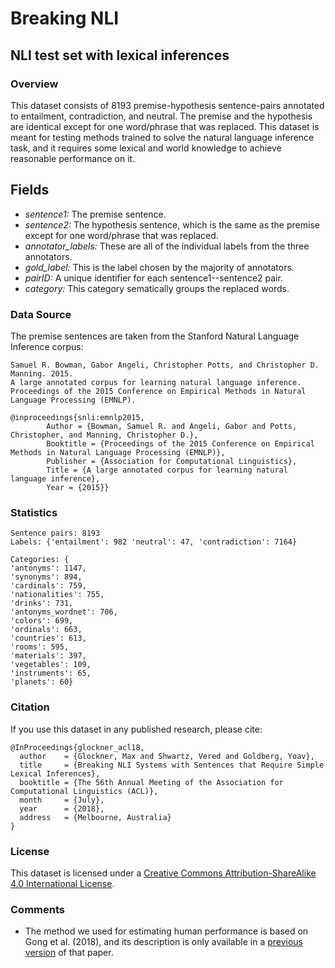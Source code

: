 # Breaking NLI
## NLI test set with lexical inferences

### Overview

This dataset consists of 8193 premise-hypothesis sentence-pairs annotated to entailment, contradiction, and neutral. The premise and the hypothesis are identical except for one word/phrase that was replaced. This dataset is meant for testing methods trained to solve the natural language inference task, and it requires some lexical and world knowledge to achieve reasonable performance on it.

## Fields

* *sentence1:* The premise sentence.
* *sentence2:* The hypothesis sentence, which is the same as the premise except for one word/phrase that was replaced.
* *annotator_labels:* These are all of the individual labels from the three annotators. 
* *gold_label:* This is the label chosen by the majority of annotators.
* *pairID:* A unique identifier for each sentence1--sentence2 pair.
* *category:* This category sematically groups the replaced words.

### Data Source

The premise sentences are taken from the Stanford Natural Language Inference corpus:

	Samuel R. Bowman, Gabor Angeli, Christopher Potts, and Christopher D. Manning. 2015.
	A large annotated corpus for learning natural language inference. 
	Proceedings of the 2015 Conference on Empirical Methods in Natural Language Processing (EMNLP).

```
@inproceedings{snli:emnlp2015,
		Author = {Bowman, Samuel R. and Angeli, Gabor and Potts, Christopher, and Manning, Christopher D.},
		Booktitle = {Proceedings of the 2015 Conference on Empirical Methods in Natural Language Processing (EMNLP)},
		Publisher = {Association for Computational Linguistics},
		Title = {A large annotated corpus for learning natural language inference},
		Year = {2015}}
```
		
### Statistics

```
Sentence pairs: 8193
Labels: {'entailment': 982 'neutral': 47, 'contradiction': 7164}

Categories: {
'antonyms': 1147, 
'synonyms': 894, 
'cardinals': 759, 
'nationalities': 755, 
'drinks': 731, 
'antonyms_wordnet': 706, 
'colors': 699, 
'ordinals': 663, 
'countries': 613, 
'rooms': 595, 
'materials': 397, 
'vegetables': 109, 
'instruments': 65, 
'planets': 60}
```

### Citation

If you use this dataset in any published research, please cite:

```
@InProceedings{glockner_acl18,
  author    = {Glockner, Max and Shwartz, Vered and Goldberg, Yoav},
  title     = {Breaking NLI Systems with Sentences that Require Simple Lexical Inferences},
  booktitle = {The 56th Annual Meeting of the Association for Computational Linguistics (ACL)},
  month     = {July},
  year      = {2018},
  address   = {Melbourne, Australia}
}
```

### License

This dataset is licensed under a [Creative Commons Attribution-ShareAlike 4.0 International License](https://creativecommons.org/licenses/by-sa/4.0/).

### Comments

* The method we used for estimating human performance is based on Gong et al. (2018), and its description is only available in a [previous version](https://arxiv.org/pdf/1709.04348v1.pdf) of that paper.
